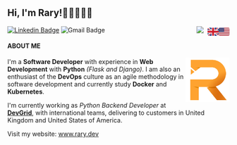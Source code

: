 ## Hi, I'm Rary!👋🏽👨🏽‍💻

<img align="right" width="25" src="img/american-flag.png">
<img align="right" width="25" src="img/british-flag.png">
<img align="right" width="25" src="img/brazilian-flag.png">

[![Linkedin Badge](https://img.shields.io/badge/-Rary%20Coringa-grey?style=flat&logo=Linkedin&logoColor=white&link=https://www.linkedin.com/in/rarygc/)](https://www.linkedin.com/in/rarygc/)
![Gmail Badge](https://img.shields.io/badge/-contact@rary.dev-grey?style=flat&logo=Gmail&logoColor=white)

#### ABOUT ME

<img align="right" width="100" src="img/r-orange.png">

I'm a **Software Developer** with experience in **Web Development** with **Python** *(Flask and Django)*. I am also an enthusiast of the **DevOps** culture as an agile methodology in software development and currently study **Docker** and **Kubernetes**.

I'm currently working as *Python Backend Developer* at **[DevGrid](https://devgrid.co.uk)**, with international teams, delivering to customers in United Kingdom and United States of America.

Visit my website: www.rary.dev
